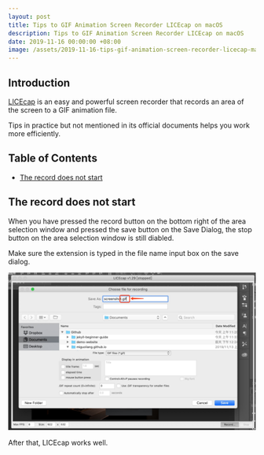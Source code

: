 ```yaml
---
layout: post
title: Tips to GIF Animation Screen Recorder LICEcap on macOS
description: Tips to GIF Animation Screen Recorder LICEcap on macOS
date: 2019-11-16 00:00:00 +08:00
image: /assets/2019-11-16-tips-gif-animation-screen-recorder-licecap-mac-os/banner.png
---
```


## Introduction

[LICEcap](https://www.cockos.com/licecap/) is an easy and powerful screen recorder that records an area of the screen to a GIF animation file.

Tips in practice but not mentioned in its official documents helps you work more efficiently.

## Table of Contents

* [The record does not start](#the-record-does-not-start)

## The record does not start

When you have pressed the record button on the bottom right of the area selection window and pressed the save button on the Save Dialog, the stop button on the area selection window is still diabled.

Make sure the extension is typed in the file name input box on the save dialog.

![File Extension Name is Required](/assets/2019-11-16-tips-gif-animation-screen-recorder-licecap-mac-os/tips-1.jpg)

After that, LICEcap works well.

